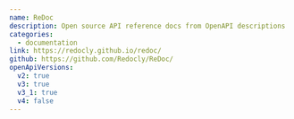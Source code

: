 ```yaml
---
name: ReDoc
description: Open source API reference docs from OpenAPI descriptions
categories:
  - documentation
link: https://redocly.github.io/redoc/
github: https://github.com/Redocly/ReDoc/
openApiVersions:
  v2: true
  v3: true
  v3_1: true
  v4: false
---
```

